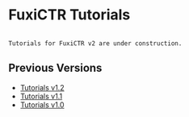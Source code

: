 # FuxiCTR Tutorials

```{tableofcontents}
```

```{note}
Tutorials for FuxiCTR v2 are under construction.
```

## Previous Versions

+ [Tutorials v1.2](https://fuxictr.github.io/tutorials/v1.2)
+ [Tutorials v1.1](https://fuxictr.github.io/tutorials/v1.1)
+ [Tutorials v1.0](https://fuxictr.github.io/tutorials/v1.0)

